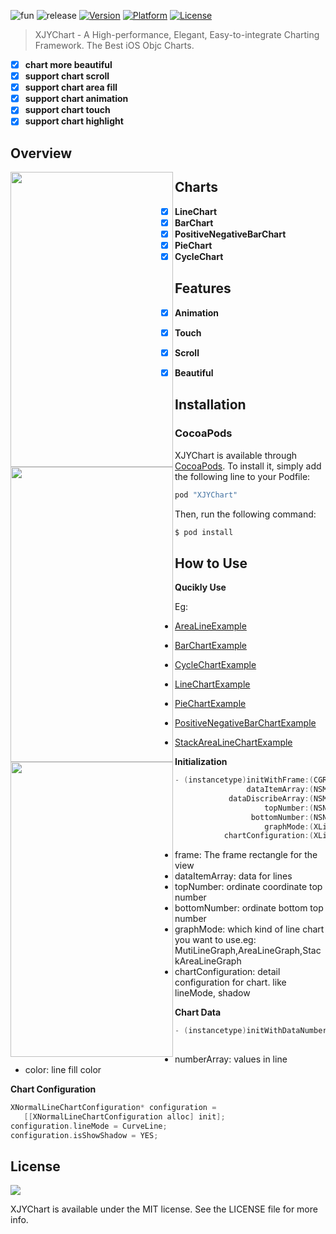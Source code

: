 
![fun](https://github.com/JunyiXie/XJYChart/raw/master/photos/icon.png) 
![release](https://img.shields.io/badge/XJYChart-v1.0.0-blue.svg)
[![Version](https://img.shields.io/cocoapods/v/XJYChart.svg?style=flat)](http://cocoapods.org/pods/XJYChart)
[![Platform](https://img.shields.io/cocoapods/p/XJYChart.svg?style=flat)](http://cocoapods.org/pods/XJYChart)
[![License](https://img.shields.io/cocoapods/l/XJYChart.svg?style=flat)](https://github.com/EyreFree/XJYChart/blob/master/LICENSE)

> XJYChart - A High-performance, Elegant, Easy-to-integrate Charting Framework.
> The Best iOS Objc Charts.

- [x] **chart more beautiful**
- [x] **support chart scroll**
- [x] **support chart area fill**
- [x] **support chart animation**
- [x] **support chart touch**
- [x] **support chart highlight**
 
## Overview

<a href="url"><img src="https://github.com/JunyiXie/XJYChart/raw/master/photos/image1.PNG" align="left" height="472" width="260" ></a>
<a href="url"><img src="https://github.com/JunyiXie/XJYChart/raw/master/photos/image2.PNG" align="left" height="472" width="260" ></a>
<a href="url"><img src="https://github.com/JunyiXie/XJYChart/raw/master/photos/image3.PNG" align="left" height="472" width="260" ></a>



## Charts

- [x] **LineChart**
- [x] **BarChart**
- [x] **PositiveNegativeBarChart**
- [x] **PieChart**
- [x] **CycleChart**

## Features


- [x] **Animation**
- [x] **Touch**
- [x] **Scroll**
- [x] **Beautiful**


## Installation

### CocoaPods

XJYChart is available through [CocoaPods](http://cocoapods.org). To install
it, simply add the following line to your Podfile:

```ruby
pod "XJYChart"
```

Then, run the following command:

```bash
$ pod install
```

## How to Use

**Qucikly Use**

Eg:
- [AreaLineExample](https://github.com/JunyiXie/XJYChart/blob/master/Example/RecordLife/Classes/View/AreaLineTableViewCell.m)

- [BarChartExample](https://github.com/JunyiXie/XJYChart/blob/master/Example/RecordLife/Classes/View/BarChartCell.m)

- [CycleChartExample](https://github.com/JunyiXie/XJYChart/blob/master/Example/RecordLife/Classes/View/CycleTableViewCell.m)

- [LineChartExample](https://github.com/JunyiXie/XJYChart/blob/master/Example/RecordLife/Classes/View/LineChartCell.m)

- [PieChartExample](https://github.com/JunyiXie/XJYChart/blob/master/Example/RecordLife/Classes/View/PieChartCell.m)

- [PositiveNegativeBarChartExample](https://github.com/JunyiXie/XJYChart/blob/master/Example/RecordLife/Classes/View/PositiveNegativeBarChartCell.m)

- [StackAreaLineChartExample](https://github.com/JunyiXie/XJYChart/blob/master/Example/RecordLife/Classes/View/StackAreaTableViewCell.m)


**Initialization**
```objectivec
- (instancetype)initWithFrame:(CGRect)frame 
                dataItemArray:(NSMutableArray<XLineChartItem*>*)dataItemArray 
            dataDiscribeArray:(NSMutableArray<NSString*>*)dataDiscribeArray
                    topNumber:(NSNumber*)topNumbser
                 bottomNumber:(NSNumber*)bottomNumber
                    graphMode:(XLineGraphMode)graphMode
           chartConfiguration:(XLineChartConfiguration*)configuration;
```

- frame: The frame rectangle for the view
- dataItemArray: data for lines
- topNumber: ordinate coordinate top number
- bottomNumber: ordinate bottom top number
- graphMode: which kind of line chart you want to use.eg: MutiLineGraph,AreaLineGraph,StackAreaLineGraph
- chartConfiguration: detail configuration for chart. like lineMode, shadow

**Chart Data**
```objectivec
- (instancetype)initWithDataNumberArray:(NSMutableArray*)numberArray
                                  color:(UIColor*)color;
```
- numberArray: values in line
- color: line fill color

**Chart Configuration**
```objectivec
XNormalLineChartConfiguration* configuration =
   [[XNormalLineChartConfiguration alloc] init];
configuration.lineMode = CurveLine;
configuration.isShowShadow = YES;
```


## License

![](https://upload.wikimedia.org/wikipedia/commons/thumb/f/f8/License_icon-mit-88x31-2.svg/128px-License_icon-mit-88x31-2.svg.png)

XJYChart is available under the MIT license. See the LICENSE file for more info.


